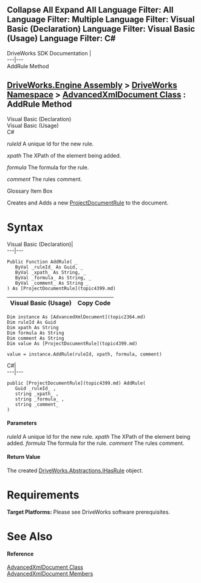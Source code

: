Collapse All Expand All Language Filter: All  Language Filter: Multiple  Language Filter: Visual Basic (Declaration) Language Filter: Visual Basic (Usage) Language Filter: C#  
---  
DriveWorks SDK Documentation  |   
---|---  
AddRule Method   
  
[DriveWorks.Engine Assembly](topic2156.md) > [DriveWorks Namespace](topic2159.md) > [AdvancedXmlDocument Class](topic2364.md) : AddRule Method  
---  
  
Visual Basic (Declaration)    
Visual Basic (Usage)    
C# 

_ruleId_
    A unique Id for the new rule.

_xpath_
    The XPath of the element being added.

_formula_
    The formula for the rule.

_comment_
    The rules comment.

Glossary Item Box

Creates and Adds a new [ProjectDocumentRule](topic4399.md) to the document. 

# Syntax

Visual Basic (Declaration)|   
---|---  
      
    
    Public Function AddRule( _
       ByVal _ruleId_ As Guid, _
       ByVal _xpath_ As String, _
       ByVal _formula_ As String, _
       ByVal _comment_ As String _
    ) As [ProjectDocumentRule](topic4399.md)  
  
Visual Basic (Usage)| Copy Code  
---|---  
      
    
    Dim instance As [AdvancedXmlDocument](topic2364.md)
    Dim ruleId As Guid
    Dim xpath As String
    Dim formula As String
    Dim comment As String
    Dim value As [ProjectDocumentRule](topic4399.md)
     
    value = instance.AddRule(ruleId, xpath, formula, comment)  
  
C#|   
---|---  
      
    
    public [ProjectDocumentRule](topic4399.md) AddRule( 
       Guid _ruleId_ ,
       string _xpath_ ,
       string _formula_ ,
       string _comment_
    )  
  
#### Parameters

 _ruleId_
    A unique Id for the new rule.
_xpath_
    The XPath of the element being added.
_formula_
    The formula for the rule.
_comment_
    The rules comment.

#### Return Value

The created [DriveWorks.Abstractions.IHasRule](topic5947.md) object.

# Requirements

**Target Platforms:** Please see DriveWorks software prerequisites.

# See Also

#### Reference

[AdvancedXmlDocument Class](topic2364.md)   
[AdvancedXmlDocument Members](topic2365.md)



